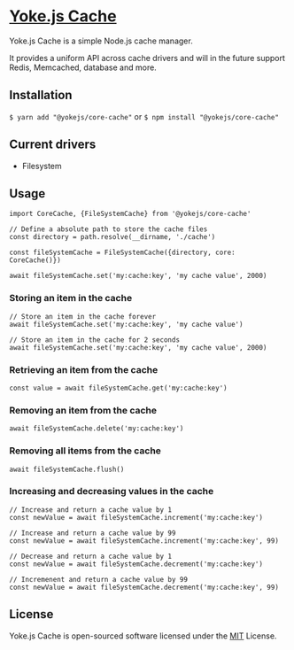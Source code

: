 # [Yoke.js Cache](https://github.com/yokejs/core-cache)

Yoke.js Cache is a simple Node.js cache manager.

It provides a uniform API across cache drivers and will in the future support Redis,
Memcached, database and more.

## Installation

`$ yarn add "@yokejs/core-cache"`
or
`$ npm install "@yokejs/core-cache"`

## Current drivers

- Filesystem

## Usage

```
import CoreCache, {FileSystemCache} from '@yokejs/core-cache'

// Define a absolute path to store the cache files
const directory = path.resolve(__dirname, './cache')

const fileSystemCache = FileSystemCache({directory, core: CoreCache()})

await fileSystemCache.set('my:cache:key', 'my cache value', 2000)
```

### Storing an item in the cache

```
// Store an item in the cache forever
await fileSystemCache.set('my:cache:key', 'my cache value')

// Store an item in the cache for 2 seconds
await fileSystemCache.set('my:cache:key', 'my cache value', 2000)
```

### Retrieving an item from the cache

```
const value = await fileSystemCache.get('my:cache:key')
```

### Removing an item from the cache

```
await fileSystemCache.delete('my:cache:key')
```

### Removing all items from the cache

```
await fileSystemCache.flush()
```

### Increasing and decreasing values in the cache

```
// Increase and return a cache value by 1
const newValue = await fileSystemCache.increment('my:cache:key')

// Increase and return a cache value by 99
const newValue = await fileSystemCache.increment('my:cache:key', 99)

// Decrease and return a cache value by 1
const newValue = await fileSystemCache.decrement('my:cache:key')

// Incremenent and return a cache value by 99
const newValue = await fileSystemCache.decrement('my:cache:key', 99)
```

## License

Yoke.js Cache is open-sourced software licensed under the
[MIT](https://opensource.org/licenses/MIT) License.
